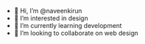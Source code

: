 - 👋 Hi, I’m @naveenkirun
- 👀 I’m interested in design
- 🌱 I’m currently learning development
- 💞️ I’m looking to collaborate on web design

<!---
naveenkirun/naveenkirun is a ✨ special ✨ repository because its `README.md` (this file) appears on your GitHub profile.
You can click the Preview link to take a look at your changes.
--->
